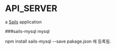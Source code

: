 # API_SERVER

a [Sails](http://sailsjs.org) application

###sails-mysql
  mysql <p>
      npm install sails-mysql --save
      pakage.json 에 등록됨.
  </p>
